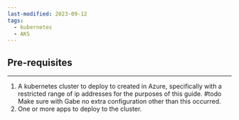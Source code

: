```yaml
---
last-modified: 2023-09-12
tags:
  - kubernetes
  - AKS
---
```

## Pre-requisites
---
1. A kubernetes cluster to deploy to created in Azure, specifically with a restricted range of ip addresses for the purposes of this guide. #todo Make sure with Gabe no extra configuration other than this occurred.
2. One or more apps to deploy to the cluster.
